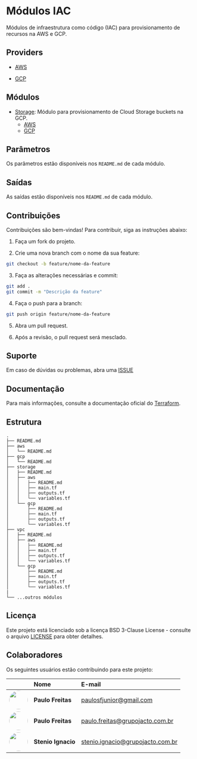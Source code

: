 # Módulos IAC

Módulos de infraestrutura como código (IAC) para provisionamento de recursos na AWS e GCP.

## Providers

- [AWS](./aws/README.md)

- [GCP](./gcp/README.md)

## Módulos

- [Storage](./storage/README.md): Módulo para provisionamento de Cloud Storage buckets na GCP.
  - [AWS](./storage/aws/README.md)
  - [GCP](./storage/gcp/README.md)

## Parâmetros

Os parâmetros estão disponíveis nos `README.md` de cada módulo.

## Saídas

As saídas estão disponíveis nos `README.md` de cada módulo.

## Contribuições

Contribuições são bem-vindas! Para contribuir, siga as instruções abaixo:

1. Faça um fork do projeto.

2. Crie uma nova branch com o nome da sua feature:

```bash
git checkout -b feature/nome-da-feature
```

3. Faça as alterações necessárias e commit:

```bash
git add .
git commit -m "Descrição da feature"
```

4. Faça o push para a branch:

```bash
git push origin feature/nome-da-feature
```

5. Abra um pull request.

6. Após a revisão, o pull request será mesclado.

## Suporte

Em caso de dúvidas ou problemas, abra uma [ISSUE](https://github.com/paulosfjunior/iac/issues/new)

## Documentação

Para mais informações, consulte a documentação oficial do [Terraform](https://www.terraform.io/docs/index.html).

## Estrutura

```doc
.
├── README.md
├── aws
│   └── README.md
├── gcp
│   └── README.md
├── storage
│   ├── README.md
│   ├── aws
│   │   ├── README.md
│   │   ├── main.tf
│   │   ├── outputs.tf
│   │   └── variables.tf
│   └── gcp
│       ├── README.md
│       ├── main.tf
│       ├── outputs.tf
│       └── variables.tf
├── vpc
│   ├── README.md
│   ├── aws
│   │   ├── README.md
│   │   ├── main.tf
│   │   ├── outputs.tf
│   │   └── variables.tf
│   └── gcp
│       ├── README.md
│       ├── main.tf
│       ├── outputs.tf
│       └── variables.tf
|
└── ...outros módulos
```

## Licença

Este projeto está licenciado sob a licença BSD 3-Clause License - consulte o arquivo [LICENSE](./LICENSE) para obter detalhes.

## Colaboradores

Os seguintes usuários estão contribuindo para este projeto:

|                                                                                                       | Nome               | E-mail                             |
| :---------------------------------------------------------------------------------------------------: | :----------------- | :--------------------------------- |
| <img src="https://avatars.githubusercontent.com/u/27088472?v=4" width=50 style="border-radius: 50%">  | **Paulo Freitas**  | <paulosfjunior@gmail.com>          |
| <img src="https://avatars.githubusercontent.com/u/137942353?v=4" width=50 style="border-radius: 50%"> | **Paulo Freitas**  | <paulo.freitas@grupojacto.com.br>  |
| <img src="https://avatars.githubusercontent.com/u/169185349?v=4" width=50 style="border-radius: 50%"> | **Stenio Ignacio** | <stenio.ignacio@grupojacto.com.br> |
